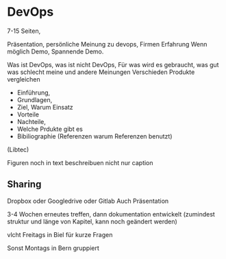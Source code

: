 # DevOps

7-15 Seiten, 

Präsentation, persönliche Meinung zu devops, Firmen Erfahrung
Wenn möglich Demo, Spannende Demo.

Was ist DevOps, was ist nicht DevOps,
Für was wird es gebraucht,
was gut
was schlecht
meine und andere Meinungen
Verschieden Produkte vergleichen

- Einführung,
- Grundlagen,
- Ziel, Warum Einsatz
- Vorteile
- Nachteile,
- Welche Prdukte gibt es
- Bibiliographie (Referenzen warum Referenzen benutzt)

(Libtec)

Figuren noch in text beschreibuen nicht nur caption

## Sharing

Dropbox oder Googledrive oder Gitlab
Auch Präsentation

3-4 Wochen erneutes treffen, dann dokumentation entwickelt (zumindest struktur und länge von Kapitel, kann noch geändert werden)

vlcht Freitags in Biel für kurze Fragen

Sonst Montags in Bern gruppiert